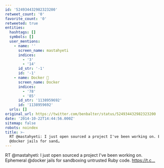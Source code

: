 ```yaml
---
id: '524934432982323200'
retweet_count: '0'
favorite_count: '0'
retweeted: true
entities:
  hashtags: []
  symbols: []
  user_mentions:
    - name: ''
      screen_name: mastahyeti
      indices:
        - '3'
        - '14'
      id_str: '-1'
      id: '-1'
    - name: Docker 🐳
      screen_name: Docker
      indices:
        - '78'
        - '85'
      id_str: '1138959692'
      id: '1138959692'
  urls: []
original_url: https://twitter.com/benbalter/status/524934432982323200
date: '2014-10-22T14:44:56.000Z'
sitemap: false
robots: noindex
title: >-
  RT @mastahyeti: I just open sourced a project I've been working on. Ephemeral
  @docker jails for sand…
---
```


RT @mastahyeti: I just open sourced a project I've been working on. Ephemeral @docker jails for sandboxing untrusted Ruby code. https://t.c…